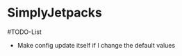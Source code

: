 SimplyJetpacks
==============

#TODO-List

- Make config update itself if I change the default values
